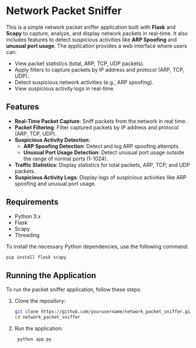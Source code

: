 # Network Packet Sniffer

This is a simple network packet sniffer application built with **Flask** and **Scapy** to capture, analyze, and display network packets in real-time. It also includes features to detect suspicious activities like **ARP Spoofing** and **unusual port usage**. The application provides a web interface where users can:

- View packet statistics (total, ARP, TCP, UDP packets).
- Apply filters to capture packets by IP address and protocol (ARP, TCP, UDP).
- Detect suspicious network activities (e.g., ARP spoofing).
- View suspicious activity logs in real-time.

## Features

- **Real-Time Packet Capture**: Sniff packets from the network in real time.
- **Packet Filtering**: Filter captured packets by IP address and protocol (ARP, TCP, UDP).
- **Suspicious Activity Detection**:
  - **ARP Spoofing Detection**: Detect and log ARP spoofing attempts.
  - **Unusual Port Usage Detection**: Detect unusual port usage outside the range of normal ports (1-1024).
- **Traffic Statistics**: Display statistics for total packets, ARP, TCP, and UDP packets.
- **Suspicious Activity Logs**: Display logs of suspicious activities like ARP spoofing and unusual port usage.

## Requirements

- Python 3.x
- Flask
- Scapy
- Threading


To install the necessary Python dependencies, use the following command:

```bash
pip install flask scapy
```
## Running the Application

To run the packet sniffer application, follow these steps:
1. Clone the repository:

   ```bash
   git clone https://github.com/yourusername/network_packet_sniffer.git
   cd network_packet_sniffer
2. Run the application:
   ```bash
    python app.py
